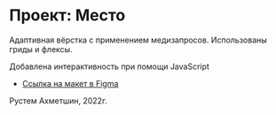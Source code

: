 # Проект: Место

Адаптивная вёрстка с применением медизапросов.
Использованы гриды и флексы.

Добавлена интерактивность при помощи JavaScript

* [Ссылка на макет в Figma](https://www.figma.com/file/2cn9N9jSkmxD84oJik7xL7/JavaScript.-Sprint-4?node-id=0%3A1)

Рустем Ахметшин, 2022г.
